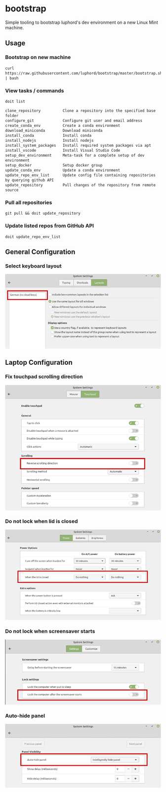 # bootstrap
Simple tooling to bootstrap luphord's dev environment on a new Linux Mint machine.

## Usage

### Bootstrap on new machine

```
curl https://raw.githubusercontent.com/luphord/bootstrap/master/bootstrap.sh | bash
```

### View tasks / commands

```
doit list
```

```
clone_repository          Clone a repository into the specified base folder
configure_git             Configure git user and email address
create_conda_env          Create a conda environment
download_miniconda        Download miniconda
install_conda             Install conda
install_nodejs            Install nodejs
install_system_packages   Install required system packages via apt
install_vscode            Install Visual Studio Code
setup_dev_environment     Meta-task for a complete setup of dev environment
setup_docker              Setup docker group
update_conda_env          Update a conda environment
update_repo_env_list      Update config file containing repositories by querying github API
update_repository         Pull changes of the repository from remote source
```

### Pull all repositories

```
git pull && doit update_repository
```

### Update listed repos from GitHub API

```
doit update_repo_env_list
```

## General Configuration

### Select keyboard layout

![Select keyboard layout](img/config-keyboard.png)

## Laptop Configuration

### Fix touchpad scrolling direction

![Fix touchpad scrolling direction](img/config-touchpad.png)

### Do not lock when lid is closed

![Do not lock when lid is closed](img/config-power.png)

### Do not lock when screensaver starts

![Do not lock when screensaver starts](img/config-screensaver.png)

### Auto-hide panel

![Auto-hide panel](img/config-panel.png)